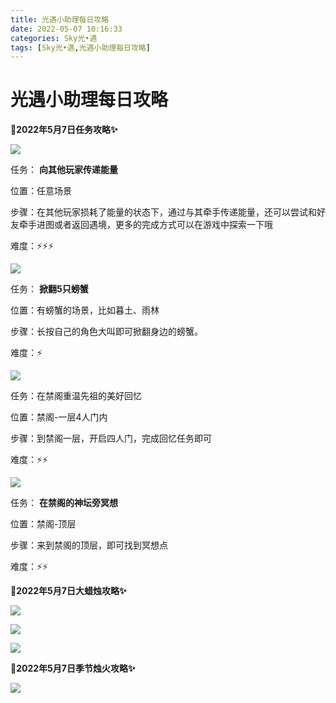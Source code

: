 ```yaml
---
title: 光遇小助理每日攻略
date: 2022-05-07 10:16:33
categories: Sky光•遇
tags: [Sky光•遇,光遇小助理每日攻略]
---
```

# 光遇小助理每日攻略
**🎉2022年5月7日任务攻略✨**

![](https://ok.166.net/reunionpub/ds/kol/20220507/004335-ssb7ua6y3q.png)

任务： **向其他玩家传递能量**

位置：任意场景

步骤：在其他玩家损耗了能量的状态下，通过与其牵手传递能量，还可以尝试和好友牵手进图或者返回遇境，更多的完成方式可以在游戏中探索一下哦

难度：⚡⚡⚡

![](https://ok.166.net/reunionpub/ds/kol/20220506/000746-sv3r0lksgj.png)

任务： **掀翻5只螃蟹**

位置：有螃蟹的场景，比如暮土、雨林

步骤：长按自己的角色大叫即可掀翻身边的螃蟹。

难度：⚡

  

![](https://ok.166.net/reunionpub/ds/kol/20220507/005631-nlw3zyui4o.png)

任务：在禁阁重温先祖的美好回忆

位置：禁阁-一层4人门内

步骤：到禁阁一层，开启四人门，完成回忆任务即可

难度：⚡⚡

![](https://ok.166.net/reunionpub/ds/kol/20220507/004727-4facg5put2.png)

任务： **在禁阁的神坛旁冥想**

位置：禁阁-顶层

步骤：来到禁阁的顶层，即可找到冥想点

难度：⚡⚡

 **🎉2022年5月7日大蜡烛攻略✨**

![](https://ok.166.net/reunionpub/ds/kol/20220507/005310-ldbjv1327o.png)

![](https://ok.166.net/reunionpub/ds/kol/20220507/005344-l4nu9ph81t.png)

![](https://ok.166.net/reunionpub/ds/kol/20220507/005416-nyu0w8lmbs.png)

  

 **🎉2022年5月7日季节烛火攻略✨**

![](https://ok.166.net/reunionpub/ds/kol/20220507/004619-skzj12wb8a.png)

  

